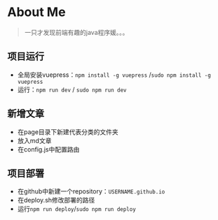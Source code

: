# About Me
> 一只才发现前端有趣的java程序媛。。。
## 项目运行
- 全局安装vuepress：`npm install -g vuepress` /`sudo npm install -g vuepress`
- 运行：`npm run dev` / `sudo npm run dev`
## 新增文章
- 在page目录下新建代表分类的文件夹
- 放入md文章
- 在config.js中配置路由
## 项目部署
- 在github中新建一个repository：`USERNAME.github.io`
- 在deploy.sh修改部署的路径
- 运行`npm run deploy`/`sudo npm run deploy`
